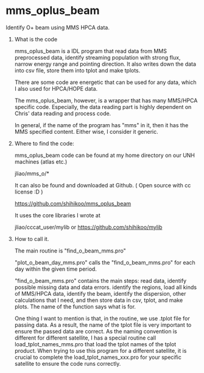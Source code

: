 # mms_oplus_beam

Identify O+ beam using MMS HPCA data. 

1. What is the code

    mms_oplus_beam is a IDL program that read data from MMS preprocessed data, identify streaming population with strong flux, narrow energy range and pointing direction. It also writes down the data into csv file, store them into tplot and make tplots.

    There are some code are energetic that can be used for any data, which I also used for HPCA/HOPE data. 

    The mms_oplus_beam, however, is a wrapper that has many MMS/HPCA specific code. Especially, the data reading part is highly dependent on Chris' data reading and process code. 

    In general, if the name of the program has "mms" in it, then it has the MMS specified content. Either wise, I consider it generic.

2. Where to find the code:   

    mms_oplus_beam code can be found at my home directory on our UNH machines (atlas etc.)

    jliao/mms_o/*

    It can also be found and downloaded at Github. ( Open source with cc license :D )

    https://github.com/shihikoo/mms_oplus_beam 


    It uses the core libraries I wrote at 

    jliao/cccat_user/mylib           or      https://github.com/shihikoo/mylib


3. How to call it.

    The main routine is "find_o_beam_mms.pro"

    "plot_o_beam_day_mms.pro" calls the "find_o_beam_mms.pro" for each day within the given time period.

    "find_o_beam_mms.pro" contains the main steps: read data, identify possible missing data and data errors. identify the regions, load all kinds of MMS/HPCA data, identify the beam, identify the dispersion, other calculations that I need, and then store data in csv, tplot, and make plots. The name of the function says what is for.

    One thing I want to mention is that, in the routine, we use .tplot file for passing data. As a result, the name of the tplot file is very important to ensure the passed data are correct. As the naming convention is different for different satellite, I has a special routine call load_tplot_names_mms.pro that load the tplot names of the tplot product. When trying to use this program for a different satellite, it is crucial to complete the load_tplot_names_xxx.pro for your specific satellite to ensure the code runs correctly.
